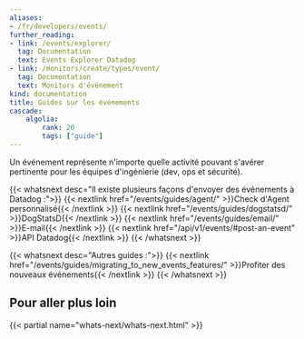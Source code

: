 ```yaml
---
aliases:
- /fr/developers/events/
further_reading:
- link: /events/explorer/
  tag: Documentation
  text: Events Explorer Datadog
- link: /monitors/create/types/event/
  tag: Documentation
  text: Monitors d'événement
kind: documentation
title: Guides sur les événements
cascade:
    algolia:
        rank: 20
        tags: ["guide"]
---
```


Un événement représente n'importe quelle activité pouvant s'avérer pertinente pour les équipes d'ingénierie (dev, ops et sécurité).

{{< whatsnext desc="Il existe plusieurs façons d'envoyer des événements à Datadog :">}}
    {{< nextlink href="/events/guides/agent/" >}}Check d'Agent personnalisé{{< /nextlink >}}
    {{< nextlink href="/events/guides/dogstatsd/" >}}DogStatsD{{< /nextlink >}}
    {{< nextlink href="/events/guides/email/" >}}E-mail{{< /nextlink >}}
    {{< nextlink href="/api/v1/events/#post-an-event" >}}API Datadog{{< /nextlink >}}
{{< /whatsnext >}}

{{< whatsnext desc="Autres guides :">}}
    {{< nextlink href="/events/guides/migrating_to_new_events_features/" >}}Profiter des nouveaux événements{{< /nextlink >}}
{{< /whatsnext >}}


## Pour aller plus loin

{{< partial name="whats-next/whats-next.html" >}}